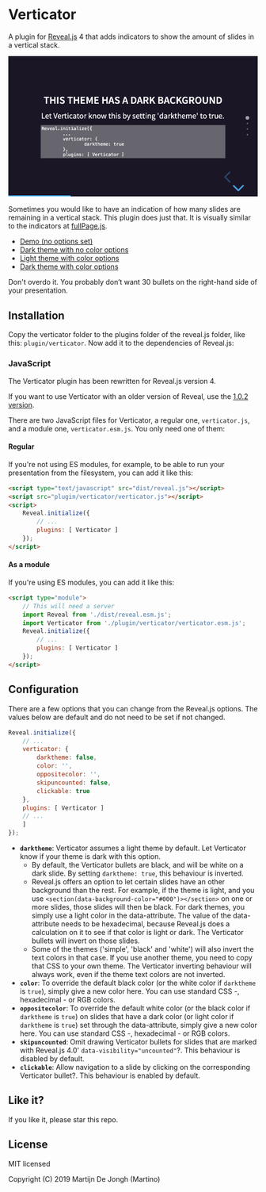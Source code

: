 # Verticator

A plugin for [Reveal.js](https://revealjs.com) 4 that adds indicators to show the amount of slides in a vertical stack. 

[![Screenshot](screenshot.png)](https://martinomagnifico.github.io/reveal.js-verticator/demo.html)

Sometimes you would like to have an indication of how many slides are remaining in a vertical stack. This plugin does just that. It is visually similar to the indicators at [fullPage.js](https://alvarotrigo.com/fullPage/). 

* [Demo (no options set)](https://martinomagnifico.github.io/reveal.js-verticator/demo.html)
* [Dark theme with no color options](https://martinomagnifico.github.io/reveal.js-verticator/demodark.html)
* [Light theme with color options](https://martinomagnifico.github.io/reveal.js-verticator/democolor.html)
* [Dark theme with color options](https://martinomagnifico.github.io/reveal.js-verticator/demodarkcolor.html)


Don't overdo it. You probably don’t want 30 bullets on the right-hand side of your presentation.




## Installation

Copy the verticator folder to the plugins folder of the reveal.js folder, like this: `plugin/verticator`. Now add it to the dependencies of Reveal.js:

### JavaScript

The Verticator plugin has been rewritten for Reveal.js version 4.

If you want to use Verticator with an older version of Reveal, use the [1.0.2 version](https://github.com/Martinomagnifico/reveal.js-verticator/releases).

There are two JavaScript files for Verticator, a regular one, `verticator.js`, and a module one, `verticator.esm.js`. You only need one of them:

#### Regular 
If you're not using ES modules, for example, to be able to run your presentation from the filesystem, you can add it like this:

```html
<script type="text/javascript" src="dist/reveal.js"></script>
<script src="plugin/verticator/verticator.js"></script>
<script>
	Reveal.initialize({
		// ...
		plugins: [ Verticator ]
	});
</script>
```
#### As a module 
If you're using ES modules, you can add it like this:

```html
<script type="module">
	// This will need a server
	import Reveal from './dist/reveal.esm.js';
	import Verticator from './plugin/verticator/verticator.esm.js';
	Reveal.initialize({
		// ...
		plugins: [ Verticator ]
	});
</script>
```



## Configuration

There are a few options that you can change from the Reveal.js options. The values below are default and do not need to be set if not changed.

```javascript
Reveal.initialize({
	// ...
	verticator: {
		darktheme: false,
		color: '',
		oppositecolor: '',
		skipuncounted: false,
		clickable: true
	},
	plugins: [ Verticator ]
	// ... 
	]
});
```

* **`darktheme`**: Verticator assumes a light theme by default. Let Verticator know if your theme is dark with this option.
    * By default, the Verticator bullets are black, and will be white on a dark slide. By setting  `darktheme: true`, this behaviour is inverted.
    * Reveal.js offers an option to let certain slides have an other background than the rest. For example, if the theme is light, and you use `<section(data-background-color="#000")></section>` on one or more slides, those slides will then be black. For dark themes, you simply use a light color in the data-attribute. The value of the data-attribute needs to be hexadecimal, because Reveal.js does a calculation on it to see if that color is light or dark. The Verticator bullets will invert on those slides.
    * Some of the themes ('simple', 'black' and 'white') will also invert the text colors in that case. If you use another theme, you need to copy that CSS to your own theme. The Verticator inverting behaviour will always work, even if the theme text colors are not inverted.
* **`color`**: To override the default black color (or the white color if `darktheme` is `true`), simply give a new color here. You can use standard CSS -, hexadecimal - or RGB colors.
* **`oppositecolor`**: To override the default white color (or the black color if `darktheme` is `true`) on slides that have a dark color (or light color if `darktheme` is `true`) set through the data-attribute, simply give a new color here. You can use standard CSS -, hexadecimal - or RGB colors.
* **`skipuncounted`**: Omit drawing Verticator bullets for slides that are marked with Reveal.js 4.0' `data-visibility="uncounted"`?. This behaviour is disabled by default.
* **`clickable`**: Allow navigation to a slide by clicking on the corresponding Verticator bullet?. This behaviour is enabled by default.


## Like it?

If you like it, please star this repo.




## License
MIT licensed

Copyright (C) 2019 Martijn De Jongh (Martino)
